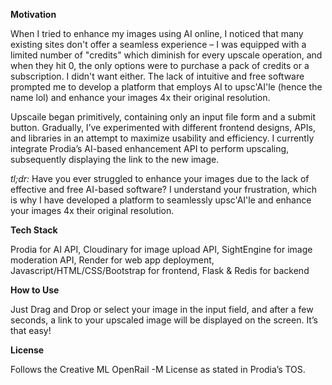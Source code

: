 **Motivation**

When I tried to enhance my images using AI online, I noticed that many existing sites don't offer a seamless experience – I was equipped with a limited number of "credits" which diminish for every upscale operation, and when they hit 0, the only options were to purchase a pack of credits or a subscription. I didn't want either. The lack of intuitive and free software prompted me to develop a platform that employs AI to upsc'AI'le (hence the name lol) and enhance your images 4x their original resolution. 

Upscaile began primitively, containing only an input file form and a submit button. Gradually, I’ve experimented with different frontend designs, APIs, and libraries in an attempt to maximize usability and efficiency. I currently integrate Prodia’s AI-based enhancement API to perform upscaling, subsequently displaying the link to the new image. 

_tl;dr:_ Have you ever struggled to enhance your images due to the lack of effective and free AI-based software? I understand your frustration, which is why I have developed a platform to seamlessly upsc'AI'le and enhance your images 4x their original resolution. 

**Tech Stack**

Prodia for AI API, Cloudinary for image upload API, SightEngine for image moderation API, Render for web app deployment, Javascript/HTML/CSS/Bootstrap for frontend, Flask & Redis for backend 

**How to Use**

Just Drag and Drop or select your image in the input field, and after a few seconds, a link to your upscaled image will be displayed on the screen. It’s that easy! 

**License**

Follows the Creative ML OpenRail -M License as stated in Prodia’s TOS.
